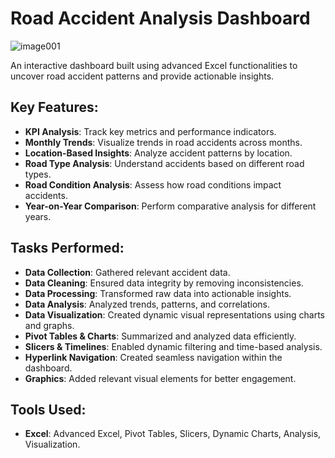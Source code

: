 # Road Accident Analysis Dashboard

![image001](https://github.com/user-attachments/assets/0375dff8-33b5-4928-bb4d-0330878bc44a)


An interactive dashboard built using advanced Excel functionalities to uncover road accident patterns and provide actionable insights.

## Key Features:
- **KPI Analysis**: Track key metrics and performance indicators.
- **Monthly Trends**: Visualize trends in road accidents across months.
- **Location-Based Insights**: Analyze accident patterns by location.
- **Road Type Analysis**: Understand accidents based on different road types.
- **Road Condition Analysis**: Assess how road conditions impact accidents.
- **Year-on-Year Comparison**: Perform comparative analysis for different years.

## Tasks Performed:
- **Data Collection**: Gathered relevant accident data.
- **Data Cleaning**: Ensured data integrity by removing inconsistencies.
- **Data Processing**: Transformed raw data into actionable insights.
- **Data Analysis**: Analyzed trends, patterns, and correlations.
- **Data Visualization**: Created dynamic visual representations using charts and graphs.
- **Pivot Tables & Charts**: Summarized and analyzed data efficiently.
- **Slicers & Timelines**: Enabled dynamic filtering and time-based analysis.
- **Hyperlink Navigation**: Created seamless navigation within the dashboard.
- **Graphics**: Added relevant visual elements for better engagement.

## Tools Used:
- **Excel**: Advanced Excel, Pivot Tables, Slicers, Dynamic Charts, Analysis, Visualization.
